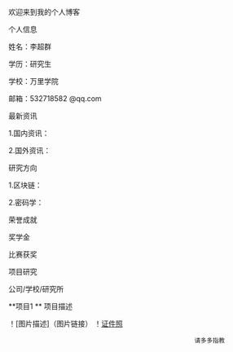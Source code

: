 欢迎来到我的个人博客

个人信息

姓名：李超群

学历：研究生
 
学校：万里学院

邮箱：532718582 @qq.com

最新资讯

1.国内资讯：

2.国外资讯：

研究方向

1.区块链：

2.密码学：

荣誉成就

奖学金

比赛获奖

项目研究

公司/学校/研究所

**项目1 **
项目描述

！[图片描述]（图片链接）
！[证件照](/)


                                                       请多多指教
